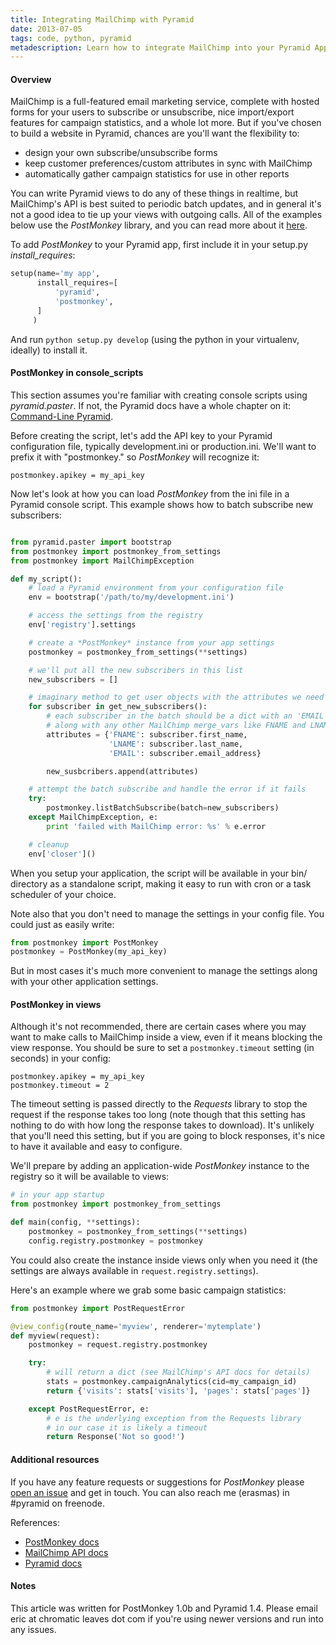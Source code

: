```yaml
---
title: Integrating MailChimp with Pyramid
date: 2013-07-05
tags: code, python, pyramid
metadescription: Learn how to integrate MailChimp into your Pyramid Applications using the python PostMonkey library
---
```


#### Overview

MailChimp is a full-featured email marketing service, complete with hosted
forms for your users to subscribe or unsubscribe, nice import/export features
for campaign statistics, and a whole lot more. But if you've chosen to build
a website in Pyramid, chances are you'll want the flexibility to:

* design your own subscribe/unsubscribe forms
* keep customer preferences/custom attributes in sync with MailChimp
* automatically gather campaign statistics for use in other reports

You can write Pyramid views to do any of these things in realtime, but
MailChimp's API is best suited to periodic batch updates, and in general it's
not a good idea to tie up your views with outgoing calls. All of the examples
below use the *PostMonkey* library, and you can read more about it
[here](http://chromaticleaves.com/posts/postmonkey_python_mailchimp_api.html).

To add *PostMonkey* to your Pyramid app, first include it in your setup.py
*install_requires*:

```python
setup(name='my app',
      install_requires=[
          'pyramid',
          'postmonkey',
      ]
     )
```

And run ```python setup.py develop``` (using the python in your virtualenv,
ideally) to install it.


#### PostMonkey in console_scripts

This section assumes you're familiar with creating console scripts using
*pyramid.paster*. If not, the Pyramid docs have a whole chapter on it:
[Command-Line Pyramid](
http://docs.pylonsproject.org/projects/pyramid/en/latest/narr/commandline.html).

Before creating the script, let's add the API key to your Pyramid configuration
file, typically development.ini or production.ini. We'll want to prefix it
with "postmonkey." so *PostMonkey* will recognize it:

```
postmonkey.apikey = my_api_key
```

Now let's look at how you can load *PostMonkey* from the ini file in a Pyramid
console script. This example shows how to batch subscribe new subscribers:

```python

from pyramid.paster import bootstrap
from postmonkey import postmonkey_from_settings
from postmonkey import MailChimpException

def my_script():
    # load a Pyramid environment from your configuration file
    env = bootstrap('/path/to/my/development.ini')

    # access the settings from the registry
    env['registry'].settings

    # create a *PostMonkey* instance from your app settings
    postmonkey = postmonkey_from_settings(**settings)

    # we'll put all the new subscribers in this list
    new_subscribers = []

    # imaginary method to get user objects with the attributes we need
    for subscriber in get_new_subscribers():
        # each subscriber in the batch should be a dict with an 'EMAIL' key,
        # along with any other MailChimp merge_vars like FNAME and LNAME
        attributes = {'FNAME': subscriber.first_name,
                      'LNAME': subscriber.last_name,
                      'EMAIL': subscriber.email_address}

        new_susbcribers.append(attributes)

    # attempt the batch subscribe and handle the error if it fails
    try:
        postmonkey.listBatchSubscribe(batch=new_subscribers)
    except MailChimpException, e:
        print 'failed with MailChimp error: %s' % e.error

    # cleanup
    env['closer']()
```

When you setup your application, the script will be available in your bin/
directory as a standalone script, making it easy to run with cron or a task
scheduler of your choice.

Note also that you don't need to manage the settings in your config file. You
could just as easily write:

```python
from postmonkey import PostMonkey
postmonkey = PostMonkey(my_api_key)
```

But in most cases it's much more convenient to manage the settings along with
your other application settings.


#### PostMonkey in views

Although it's not recommended, there are certain cases where you may want to
make calls to MailChimp inside a view, even if it means blocking the view
response. You should be sure to set a ```postmonkey.timeout``` setting (in
seconds) in your config:

```
postmonkey.apikey = my_api_key
postmonkey.timeout = 2
```

The timeout setting is passed directly to the *Requests* library to stop the
request if the response takes too long (note though that this setting has
nothing to do with how long the response takes to download). It's unlikely that
you'll need this setting, but if you are going to block responses, it's nice
to have it available and easy to configure.

We'll prepare by adding an application-wide *PostMonkey* instance to the
registry so it will be available to views:

```python
# in your app startup
from postmonkey import postmonkey_from_settings

def main(config, **settings):
    postmonkey = postmonkey_from_settings(**settings)
    config.registry.postmonkey = postmonkey
```

You could also create the instance inside views only when you need it (the
settings are always available in ```request.registry.settings```).

Here's an example where we grab some basic campaign statistics:

```python
from postmonkey import PostRequestError

@view_config(route_name='myview', renderer='mytemplate')
def myview(request):
    postmonkey = request.registry.postmonkey

    try:
        # will return a dict (see MailChimp's API docs for details)
        stats = postmonkey.campaignAnalytics(cid=my_campaign_id)
        return {'visits': stats['visits'], 'pages': stats['pages']}

    except PostRequestError, e:
        # e is the underlying exception from the Requests library
        # in our case it is likely a timeout
        return Response('Not so good!')
```

#### Additional resources

If you have any feature requests or suggestions for *PostMonkey*
please [open an issue](https://github.com/ericrasmussen/postmonkey/issues/new)
and get in touch. You can also reach me (erasmas) in #pyramid on freenode.

References:

* [PostMonkey docs](http://postmonkey.readthedocs.org/)
* [MailChimp API docs](http://apidocs.mailchimp.com/api/1.3/)
* [Pyramid docs](http://docs.pylonsproject.org/projects/pyramid/)

#### Notes

This article was written for PostMonkey 1.0b and Pyramid 1.4. Please email
eric at chromatic leaves dot com if you're using newer versions and run into
any issues.


